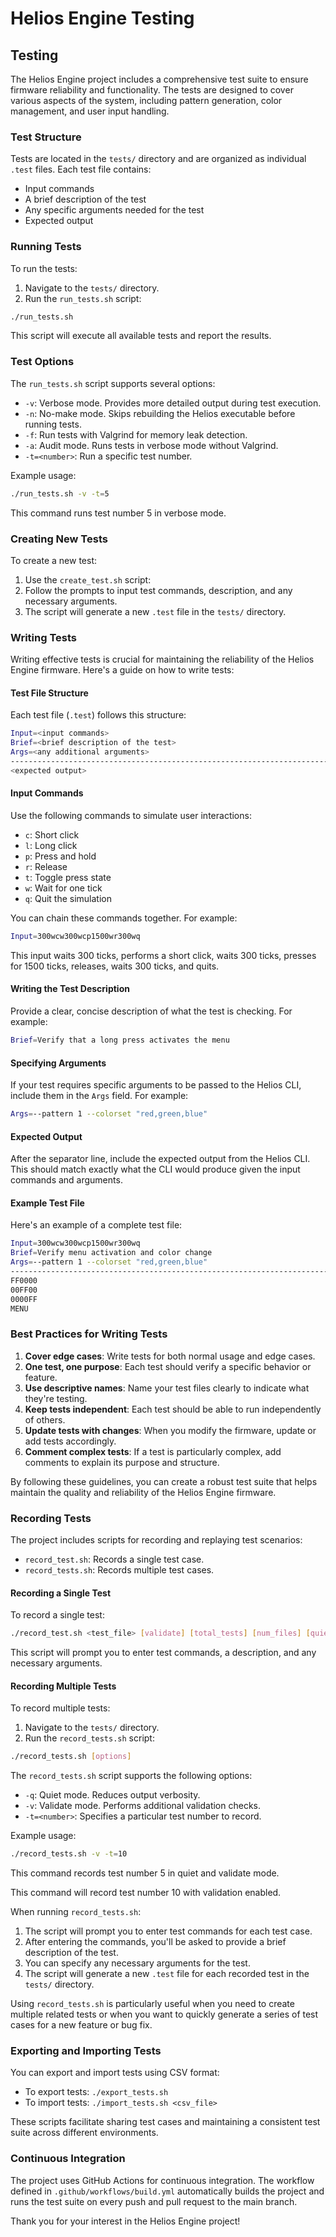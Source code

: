 # Helios Engine Testing

## Testing

The Helios Engine project includes a comprehensive test suite to ensure firmware reliability and functionality. The tests are designed to cover various aspects of the system, including pattern generation, color management, and user input handling.

### Test Structure

Tests are located in the `tests/` directory and are organized as individual `.test` files. Each test file contains:

- Input commands
- A brief description of the test
- Any specific arguments needed for the test
- Expected output

### Running Tests

To run the tests:

1. Navigate to the `tests/` directory.
2. Run the `run_tests.sh` script:

```bash
./run_tests.sh
```

This script will execute all available tests and report the results.

### Test Options

The `run_tests.sh` script supports several options:

- `-v`: Verbose mode. Provides more detailed output during test execution.
- `-n`: No-make mode. Skips rebuilding the Helios executable before running tests.
- `-f`: Run tests with Valgrind for memory leak detection.
- `-a`: Audit mode. Runs tests in verbose mode without Valgrind.
- `-t=<number>`: Run a specific test number.

Example usage:

```bash
./run_tests.sh -v -t=5
```

This command runs test number 5 in verbose mode.

### Creating New Tests

To create a new test:

1. Use the `create_test.sh` script:
2. Follow the prompts to input test commands, description, and any necessary arguments.
3. The script will generate a new `.test` file in the `tests/` directory.

### Writing Tests

Writing effective tests is crucial for maintaining the reliability of the Helios Engine firmware. Here's a guide on how to write tests:

#### Test File Structure

Each test file (`.test`) follows this structure:

```bash
Input=<input commands>
Brief=<brief description of the test>
Args=<any additional arguments>
--------------------------------------------------------------------------------
<expected output>
```

#### Input Commands

Use the following commands to simulate user interactions:

- `c`: Short click
- `l`: Long click
- `p`: Press and hold
- `r`: Release
- `t`: Toggle press state
- `w`: Wait for one tick
- `q`: Quit the simulation

You can chain these commands together. For example:

```bash
Input=300wcw300wcp1500wr300wq
```

This input waits 300 ticks, performs a short click, waits 300 ticks, presses for 1500 ticks, releases, waits 300 ticks, and quits.

#### Writing the Test Description

Provide a clear, concise description of what the test is checking. For example:

```bash
Brief=Verify that a long press activates the menu
```

#### Specifying Arguments

If your test requires specific arguments to be passed to the Helios CLI, include them in the `Args` field. For example:

```bash
Args=--pattern 1 --colorset "red,green,blue"
```

#### Expected Output

After the separator line, include the expected output from the Helios CLI. This should match exactly what the CLI would produce given the input commands and arguments.

#### Example Test File

Here's an example of a complete test file:

```bash
Input=300wcw300wcp1500wr300wq
Brief=Verify menu activation and color change
Args=--pattern 1 --colorset "red,green,blue"
--------------------------------------------------------------------------------
FF0000
00FF00
0000FF
MENU
```

### Best Practices for Writing Tests

1. **Cover edge cases**: Write tests for both normal usage and edge cases.
2. **One test, one purpose**: Each test should verify a specific behavior or feature.
3. **Use descriptive names**: Name your test files clearly to indicate what they're testing.
4. **Keep tests independent**: Each test should be able to run independently of others.
5. **Update tests with changes**: When you modify the firmware, update or add tests accordingly.
6. **Comment complex tests**: If a test is particularly complex, add comments to explain its purpose and structure.

By following these guidelines, you can create a robust test suite that helps maintain the quality and reliability of the Helios Engine firmware.

### Recording Tests

The project includes scripts for recording and replaying test scenarios:

- `record_test.sh`: Records a single test case.
- `record_tests.sh`: Records multiple test cases.

#### Recording a Single Test

To record a single test:

```bash
./record_test.sh <test_file> [validate] [total_tests] [num_files] [quiet]
```

This script will prompt you to enter test commands, a description, and any necessary arguments.

#### Recording Multiple Tests

To record multiple tests:

1. Navigate to the `tests/` directory.
2. Run the `record_tests.sh` script:

```bash
./record_tests.sh [options]
```

The `record_tests.sh` script supports the following options:

- `-q`: Quiet mode. Reduces output verbosity.
- `-v`: Validate mode. Performs additional validation checks.
- `-t=<number>`: Specifies a particular test number to record.

Example usage:

```bash
./record_tests.sh -v -t=10
```

This command records test number 5 in quiet and validate mode.

This command will record test number 10 with validation enabled.

When running `record_tests.sh`:

1. The script will prompt you to enter test commands for each test case.
2. After entering the commands, you'll be asked to provide a brief description of the test.
3. You can specify any necessary arguments for the test.
4. The script will generate a new `.test` file for each recorded test in the `tests/` directory.

Using `record_tests.sh` is particularly useful when you need to create multiple related tests or when you want to quickly generate a series of test cases for a new feature or bug fix.

### Exporting and Importing Tests

You can export and import tests using CSV format:

- To export tests: `./export_tests.sh`
- To import tests: `./import_tests.sh <csv_file>`

These scripts facilitate sharing test cases and maintaining a consistent test suite across different environments.

### Continuous Integration

The project uses GitHub Actions for continuous integration. The workflow defined in `.github/workflows/build.yml` automatically builds the project and runs the test suite on every push and pull request to the main branch.

Thank you for your interest in the Helios Engine project!
